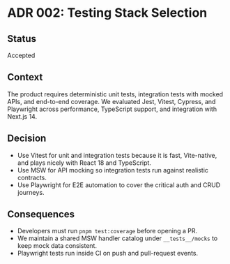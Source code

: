 # ADR 002: Testing Stack Selection

## Status

Accepted

## Context

The product requires deterministic unit tests, integration tests with mocked APIs, and end-to-end coverage. We evaluated Jest, Vitest, Cypress, and Playwright across performance, TypeScript support, and integration with Next.js 14.

## Decision

- Use Vitest for unit and integration tests because it is fast, Vite-native, and plays nicely with React 18 and TypeScript.
- Use MSW for API mocking so integration tests run against realistic contracts.
- Use Playwright for E2E automation to cover the critical auth and CRUD journeys.

## Consequences

- Developers must run `pnpm test:coverage` before opening a PR.
- We maintain a shared MSW handler catalog under `__tests__/mocks` to keep mock data consistent.
- Playwright tests run inside CI on push and pull-request events.
